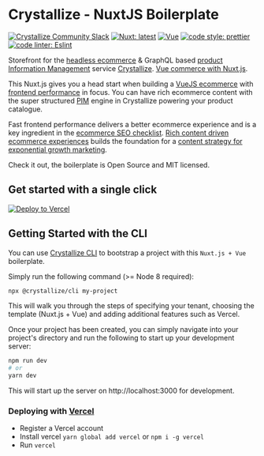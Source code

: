 # Crystallize - NuxtJS Boilerplate

[![Crystallize Community Slack][21]][22]
[![Nuxt: latest][2]][3] [![Vue][0]][1]
[![code style: prettier][4]][5]
[![code linter: Eslint][6]][7]

Storefront for the
[headless ecommerce][8] & GraphQL based [product Information Management][9]
service [Crystallize][10]. [Vue commerce with Nuxt.js][11].

This Nuxt.js gives you a head start when building a [VueJS
ecommerce][11] with [frontend performance][12] in focus. You can
have rich ecommerce content with the super structured [PIM][13] engine in
Crystallize powering your product catalogue.

Fast frontend performance delivers a better ecommerce experience and is a key
ingredient in the [ecommerce SEO checklist][14]. [Rich content driven ecommerce
experiences][15] builds the foundation for a [content strategy for exponential
growth marketing][16].

Check it out, the boilerplate is Open Source and MIT licensed.

## Get started with a single click

[![Deploy to Vercel](https://vercel.com/button)](https://vercel.com/import/git?s=https://github.com/CrystallizeAPI/crystallize-nuxtjs-boilerplate&env=CRYSTALLIZE_TENANT_IDENTIFIER&envDescription=Enter%20your%20own%20tenant%20identifier,%20or%20use%20the%20default:%20furniture)

## Getting Started with the CLI

You can use [Crystallize CLI][17] to bootstrap a project with this
`Nuxt.js + Vue` boilerplate.

Simply run the following command (>= Node 8 required):

```sh
npx @crystallize/cli my-project
```

This will walk you through the steps of specifying your tenant, choosing the
template (Nuxt.js + Vue) and adding additional features such as Vercel.

Once your project has been created, you can simply navigate into your project's
directory and run the following to start up your development server:

```sh
npm run dev
# or
yarn dev
```

This will start up the server on http://localhost:3000 for development.

### Deploying with [Vercel][20]

- Register a Vercel account
- Install vercel `yarn global add vercel` or `npm i -g vercel`
- Run `vercel`

[0]: https://img.shields.io/badge/vue-v2-44cc11.svg?style=flat-square
[1]: https://vuejs.org/
[2]: https://img.shields.io/badge/nuxt-latest-44cc11.svg?style=flat-square
[3]: https://nuxtjs.org/
[4]: https://img.shields.io/badge/code_style-prettier-ff69b4.svg?style=flat-square
[5]: https://github.com/prettier/prettier
[6]: https://img.shields.io/badge/code_linter-eslint-463fd4.svg?style=flat-square
[7]: https://github.com/prettier/prettier
[8]: https://crystallize.com/product
[9]: https://crystallize.com/product/product-information-management
[10]: https://crystallize.com
[11]: https://crystallize.com/developers
[12]: https://crystallize.com/blog/frontend-performance-measuring-kpis
[13]: https://crystallize.com/product/product-information-management
[14]: https://crystallize.com/blog/ecommerce-seo-checklist
[15]: https://crystallize.com/blog/content-rich-storytelling-makes-juicy-ecommerce
[16]: https://snowball.digital/blog/content-strategy-for-exponential-growth-marketing
[17]: https://github.com/crystallizeapi/crystallize-cli
[20]: https://vercel.com
[21]: https://img.shields.io/static/v1?label=Slack&logo=slack&message=Crystallize%20Community&color=68d1b7
[22]: https://crystallizecommunity.slack.com
